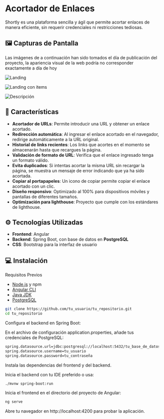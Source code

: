 # Acortador de Enlaces
Shortly es una plataforma sencilla y ágil que permite acortar enlaces de manera eficiente, sin requerir credenciales ni restricciones tediosas.

## 🖼️ Capturas de Pantalla
Las imágenes de a continuación han sido tomados el día de publicación del proyecto, la apariencia visual de la web podría no corresponder exactamente a día de hoy

![Landing](https://i.imgur.com/MW6wUa2.png)

![Landing con items](https://i.imgur.com/pqWQapP.png)

![Descripción](https://i.imgur.com/fXqXJL9.png)



## 🚀 Características
- **Acortador de URLs**: Permite introducir una URL y obtener un enlace acortado.
- **Redirección automática**: Al ingresar el enlace acortado en el navegador, redirige automáticamente a la URL original.
- **Historial de links recientes**: Los links que acortes en el momento se almacenarán hasta que recargues la página.
- **Validación de formato de URL**: Verifica que el enlace ingresado tenga un formato válido.
- **Evita duplicados**: Si intentas acortar la misma URL sin recargar la página, se muestra un mensaje de error indicando que ya ha sido acortada.
- **Copiar al portapapeles**: Un icono de copiar permite copiar el enlace acortado con un clic.
- **Diseño responsivo**: Optimizado al 100% para dispositivos móviles y pantallas de diferentes tamaños.
- **Optimización para lighthouse**: Proyecto que cumple con los estándares de lighthouse.

## ⚙️ Tecnologías Utilizadas

- **Frontend**: Angular
- **Backend**: Spring Boot, con base de datos en **PostgreSQL**
- **CSS**: Bootstrap para la interfaz de usuario
## 💻 Instalación
Requisitos Previos
- [Node.js](https://nodejs.org/) y npm
- [Angular CLI](https://angular.io/cli)
- [Java JDK](https://www.oracle.com/java/technologies/javase-downloads.html)
- [PostgreSQL](https://www.postgresql.org/)


```bash
git clone https://github.com/tu_usuario/tu_repositorio.git
cd tu_repositorio
```
Configura el backend en Spring Boot:

En el archivo de configuración application.properties, añade tus credenciales de PostgreSQL:

```bash
spring.datasource.url=jdbc:postgresql://localhost:5432/tu_base_de_datos
spring.datasource.username=tu_usuario
spring.datasource.password=tu_contraseña
```
Instala las dependencias del frontend y del backend.

Inicia el backend con tu IDE preferido o usa:

```bash
./mvnw spring-boot:run
```
Inicia el frontend en el directorio del proyecto de Angular:

```bash
ng serve
```
Abre tu navegador en http://localhost:4200 para probar la aplicación.

